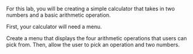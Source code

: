 <!--title={Basic Calculator}-->

<!--badges={Python:40,Software Engineering:10}-->

<!--concepts={PrintStatements.mdx, UserInput.mdx, Casting.mdx, Variables.mdx}-->

For this lab, you will be creating a simple calculator that takes in two numbers and a basic arithmetic operation.

First, your calculator will need a menu.

Create a menu that displays the four arithmetic operations that users can pick from. Then, allow the user to pick an operation and two numbers.

